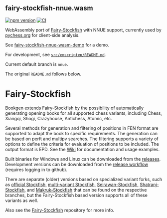 ## fairy-stockfish-nnue.wasm

[![npm version](https://badge.fury.io/js/fairy-stockfish-nnue.wasm.svg)](https://badge.fury.io/js/fairy-stockfish-nnue.wasm)
[![CI](https://github.com/ianfab/fairy-stockfish.wasm/actions/workflows/ci.yml/badge.svg)](https://github.com/ianfab/fairy-stockfish.wasm/actions/workflows/ci.yml)

WebAssembly port of [Fairy-Stockfish](https://github.com/ianfab/Fairy-Stockfish) with NNUE support, currently used by [pychess.org](https://www.pychess.org) for client-side analysis.

See [fairy-stockfish-nnue-wasm-demo](https://github.com/ianfab/fairy-stockfish-nnue-wasm-demo) for a demo.

For development, see [`src/emscripten/README.md`](src/emscripten/README.md).

Current default branch is `nnue`.

The original `README.md` follows below.

# Fairy-Stockfish

Bookgen extends Fairy-Stockfish by the possibility of automatically generating opening books for all supported chess variants, including Chess, Xiangqi, Shogi, Crazyhouse, Antichess, Atomic, etc.

Several methods for generation and filtering of positions in FEN format are supported to adapt the book to specific requirements. The generation can be based on perft and multipv searches. The filtering supports a variety of options to define the criteria for evaluation of positions to be included. The output format is EPD. See the [Wiki](https://github.com/ianfab/bookgen/wiki) for documentation and usage examples.

Built binaries for Windows and Linux can be downloaded from the [releases](https://github.com/ianfab/bookgen/releases). Development versions can be downloaded from the [release workflow](https://github.com/ianfab/bookgen/actions/workflows/release.yml) (requires logging in to github).

There are separate (older) versions based on specialized variant forks, such as [official Stockfish](https://github.com/ianfab/bookgen/tree/official-stockfish), [multi-variant Stockfish](https://github.com/ianfab/bookgen/tree/multivariant), [Seirawan-Stockfish](https://github.com/ianfab/bookgen/tree/seirawan), [Shatranj-Stockfish](https://github.com/ianfab/bookgen/tree/shatranj), and [Makruk-Stockfish](https://github.com/ianfab/bookgen/tree/makruk) that can be found on the respective branches, but the Fairy-Stockfish based version supports all of these variants as well.

Also see the [Fairy-Stockfish](https://github.com/ianfab/Fairy-Stockfish) repository for more info.
